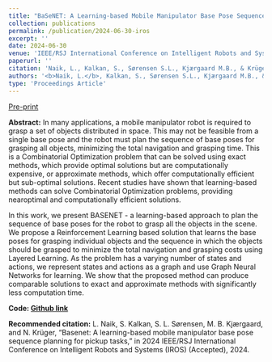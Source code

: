 ```yaml
---
title: "BaSeNET: A Learning-based Mobile Manipulator Base Pose Sequence Planning for Pickup Tasks"
collection: publications
permalink: /publication/2024-06-30-iros
excerpt: ''
date: 2024-06-30
venue: 'IEEE/RSJ International Conference on Intelligent Robots and Systems (IROS)'
paperurl: ''
citation: 'Naik, L., Kalkan, S., Sørensen S.L., Kjærgaard M.B., & Krüger, N. (Accepted). Basenet: A learning-based mobile manipulator base pose sequence planning for pickup tasks. IEEE/RSJ International Conference on Intelligent Robots and Systems (IROS)'
authors: '<b>Naik, L.</b>, Kalkan, S., Sørensen S.L., Kjærgaard M.B., & Krüger, N.'
type: 'Proceedings Article'
---
```


[Pre-print](https://portal.findresearcher.sdu.dk/files/253491726/RAL24-pre-grasp-approaching.pdf)

<b>Abstract:</b>
In many applications, a mobile manipulator robot is required to grasp a set of objects distributed in space.
This may not be feasible from a single base pose and the robot must plan the sequence of base poses for grasping all objects, minimizing the total navigation and grasping time. This is a Combinatorial Optimization problem that can be solved using exact methods, which provide optimal solutions but are computationally expensive, or approximate methods, which offer computationally efficient but sub-optimal solutions. Recent studies have shown that learning-based methods can solve Combinatorial Optimization problems, providing nearoptimal and computationally efficient solutions.

In this work, we present BASENET - a learning-based approach to plan the sequence of base poses for the robot to grasp all the objects in the scene. We propose a Reinforcement Learning based solution that learns the base poses for grasping individual objects and the sequence in which the objects should be grasped to minimize the total navigation and grasping costs using Layered Learning. As the problem has a varying number of states and actions, we represent states and actions as a graph and use Graph Neural Networks for learning. We show that the proposed method can produce comparable solutions to exact and approximate methods with significantly less computation time.

<b>Code: [Github link](https://github.com/Lakshadeep/basenet)</b>


<b>Recommended citation:</b>
L. Naik, S. Kalkan, S. L. Sørensen, M. B. Kjærgaard, and N. Krüger, “Basenet: A learning-based mobile manipulator base pose sequence planning for pickup tasks,” in 2024 IEEE/RSJ International Conference on Intelligent Robots and Systems (IROS) (Accepted), 2024.

